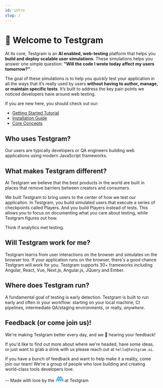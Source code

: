 ```yaml
---
id: intro
slug: /
---
```


# 👋 Welcome to Testgram

At its core, Testgram is an **AI enabled, web-testing** platform that helps you **build and deploy scalable user simulations**. 
These simulations helps you answer one simple question: **"Will the code I wrote today affect my users tomorrow?"**.

The goal of these simulations is to help you *quickly* test your application in all the ways that it’s really used by users 
**without having to author, manage, or maintain specific tests**. It’s built to address the key pain points we noticed developers have around web testing.

If you are new here, you should check out our:
* [Getting Started Tutorial](getting-started/tutorial)
* [Installation Guide](getting-started/install)
* [Core Concepts](core/concepts)

## Who uses Testgram?
Our users are typically developers or QA engineers building web applications using modern JavaScript frameworks.

## What makes Testgram different?
At Testgram we believe that the best products in the world are built in places
that remove barriers between creators and consumers.

We built Testgram to bring users to the center of how we test our applicaiton. 
In Testgram, you build simulated users that execute a series of checkpoints called Players. And you build Players instead of tests. This allows you to focus on documenting what you care about testing, while Testgram figures out how.

Think if analytics met testing.

## Will Testgram work for me? 
Testgram learns from user interactions on the browser and simulates on the browser too. 
If your application runs on the browser, there's a good chance Testgram will work for you.
Testgram supports 30+ frameworks including Angular, React, Vue, Next.js, Angular.js, JQuery and Ember. 

## Where does Testgram run?
A fundamental goal of testing is early detection. 
Testgram is built to run early and often in your workflow: starting on your local machine, CI pipelines, 
intermediate QA/staging environments, or really, *anywhere*.

## Feedback (or come join us)!
We're making Testgram better every day, and we 💙 hearing your feedback! 

If you'd like to find out more about where we're headed, have some ideas, or just want to grab a drink with us
please reach out at `hello@testgram.ai`.

If you have a bunch of feedback and want to help make it a reality, come join our team! 
We're a group of people who love building and creating world-class tools developers love.

-- Made with love by the ![](/img/space.svg "Space Dinosaur") at Testgram
